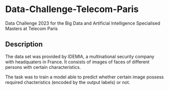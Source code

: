 # Data-Challenge-Telecom-Paris
Data Challenge 2023 for the Big Data and Artificial Intelligence Specialised Masters at Telecom Paris

## Description
The data set was provided by IDEMIA, a multinational security company with headquaters in France. It consists of images of faces of different persons with certain characteristics. 

The task was to train a model able to predict whether certain image possess required chacteristics (encoded by the output labels) or not.
